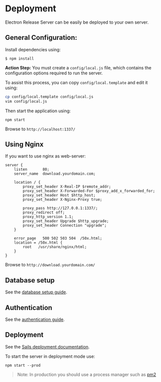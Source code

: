 # Deployment

Electron Release Server can be easily be deployed to your own server.

## General Configuration:

Install dependencies using:

```
$ npm install
```

**Action Step:** You must create a `config/local.js` file, which contains the configuration options required to run the server.

To assist this process, you can copy `config/local.template` and edit it using:
```bash
cp config/local.template config/local.js
vim config/local.js
```

Then start the application using:

```
npm start
```

Browse to `http://localhost:1337/`

## Using Nginx

If you want to use nginx as web-server:

```nginx
server {
    listen       80;
    server_name  download.yourdomain.com;

    location / {
        proxy_set_header X-Real-IP $remote_addr;
        proxy_set_header X-Forwarded-For $proxy_add_x_forwarded_for;
        proxy_set_header Host $http_host;
        proxy_set_header X-Nginx-Proxy true;

        proxy_pass http://127.0.0.1:1337/;
        proxy_redirect off;
        proxy_http_version 1.1;
        proxy_set_header Upgrade $http_upgrade;
        proxy_set_header Connection "upgrade";
    }

    error_page   500 502 503 504  /50x.html;
    location = /50x.html {
        root   /usr/share/nginx/html;
    }
}
```

Browse to `http://download.yourdomain.com/`

## Database setup
See the [database setup guide](database.md).

## Authentication
See the [authentication guide](authentication.md).

## Deployment
See the [Sails deployment documentation](http://sailsjs.org/documentation/concepts/deployment).

To start the server in deployment mode use:
```
npm start --prod
```

> Note: In production you should use a process manager such as [pm2](http://pm2.keymetrics.io/)
